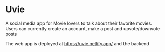 # Uvie

A social media app for Movie lovers to talk about their favorite movies. Users can currently create an account, make a post and upvote/downvote posts

The web app is deployed at https://uvie.netlify.app/ and the backend 
